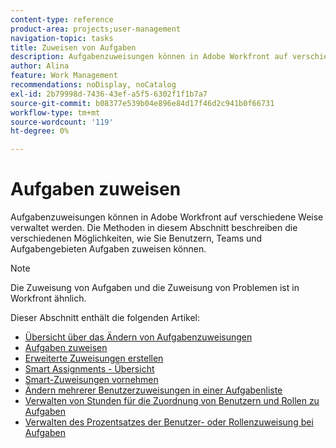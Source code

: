 ```yaml
---
content-type: reference
product-area: projects;user-management
navigation-topic: tasks
title: Zuweisen von Aufgaben
description: Aufgabenzuweisungen können in Adobe Workfront auf verschiedene Weise verwaltet werden. Die Methoden in diesem Abschnitt beschreiben die verschiedenen Möglichkeiten, wie Sie Benutzern, Teams und Aufgabengebieten Aufgaben zuweisen können.
author: Alina
feature: Work Management
recommendations: noDisplay, noCatalog
exl-id: 2b79998d-7436-43ef-a5f5-6302f1f1b7a7
source-git-commit: b08377e539b04e896e84d17f46d2c941b0f66731
workflow-type: tm+mt
source-wordcount: '119'
ht-degree: 0%

---
```


# Aufgaben zuweisen

Aufgabenzuweisungen können in Adobe Workfront auf verschiedene Weise verwaltet werden. Die Methoden in diesem Abschnitt beschreiben die verschiedenen Möglichkeiten, wie Sie Benutzern, Teams und Aufgabengebieten Aufgaben zuweisen können.

>[!NOTE]
>
>Die Zuweisung von Aufgaben und die Zuweisung von Problemen ist in Workfront ähnlich.

Dieser Abschnitt enthält die folgenden Artikel:

* [Übersicht über das Ändern von Aufgabenzuweisungen](../../../manage-work/tasks/assign-tasks/modify-task-assignments-overview.md)
* [Aufgaben zuweisen](../../../manage-work/tasks/assign-tasks/assign-tasks.md)
* [Erweiterte Zuweisungen erstellen](../../../manage-work/tasks/assign-tasks/create-advanced-assignments.md)
* [Smart Assignments - Übersicht](../../../manage-work/tasks/assign-tasks/smart-assignments.md)
* [Smart-Zuweisungen vornehmen](../../../manage-work/tasks/assign-tasks/make-smart-assignments.md)
* [Ändern mehrerer Benutzerzuweisungen in einer Aufgabenliste](../../../manage-work/tasks/assign-tasks/modify-multiple-assignments-in-task-list.md)
* [Verwalten von Stunden für die Zuordnung von Benutzern und Rollen zu Aufgaben](../../../manage-work/tasks/assign-tasks/manage-allocation-hours-on-tasks.md)
* [Verwalten des Prozentsatzes der Benutzer- oder Rollenzuweisung bei Aufgaben](../../../manage-work/tasks/assign-tasks/manage-allocation-percentage-on-tasks.md)
